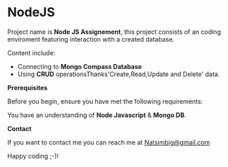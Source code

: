 <h1> NodeJS </h1>

Project name is **Node JS Assignement**, this project consists of an coding enviroment featuring interaction with a created database.

Content include:
* Connecting to **Mongo Compass Database**
* Using **CRUD** operationsThanks'Create,Read,Update and Delete' data.



**Prerequisites**

Before you begin, ensure you have met the following requirements:

You have an understanding of **Node Javascript** & **Mongo DB**.

**Contact**

If you want to contact me you can reach me at Natsimbig@gmail.com

Happy coding ;-)!

